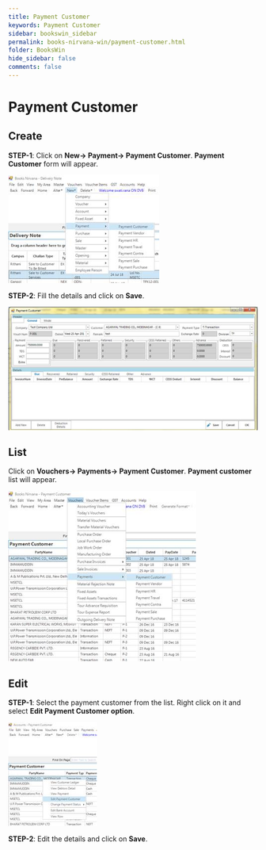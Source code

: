 ```yaml
---
title: Payment Customer
keywords: Payment Customer
sidebar: bookswin_sidebar
permalink: books-nirvana-win/payment-customer.html
folder: BooksWin
hide_sidebar: false
comments: false
---
```


# Payment Customer

## Create

**STEP-1**: Click on **New-> Payment-> Payment Customer**. **Payment Customer** form will appear.

![](/images/payment-cust-create.jpg)

**STEP-2**: Fill the details and click on **Save**.

![](/images/payment-cust-create-save.jpg)

## List

Click on **Vouchers-> Payments-> Payment Customer**. **Payment customer** list will appear.

![](/images/payment-cust-list.jpg)

## Edit

**STEP-1**: Select the payment customer from the list. Right click on it and select **Edit Payment Customer option**.

![](/images/payment-cust-edit.jpg)

**STEP-2**: Edit the details and click on **Save**.
